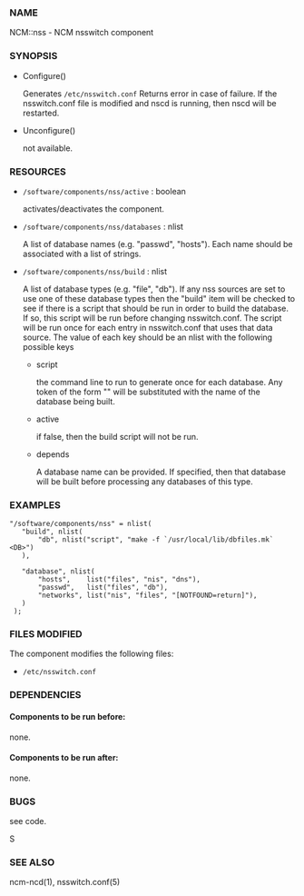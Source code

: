 ### NAME

NCM::nss - NCM nsswitch component

### SYNOPSIS

- Configure()

    Generates `/etc/nsswitch.conf` Returns error in case of failure. If the
    nsswitch.conf file is modified and nscd is running, then nscd will be
    restarted.

- Unconfigure()

    not available.

### RESOURCES

- `/software/components/nss/active` : boolean

    activates/deactivates the component.

- `/software/components/nss/databases` : nlist

    A list of database names (e.g. "passwd", "hosts"). Each
    name should be associated with a list of strings.

- `/software/components/nss/build` : nlist

    A list of database types (e.g. "file", "db"). If any
    nss sources are set to use one of these database types
    then the "build" item will be checked to see if there
    is a script that should be run in order to build the
    database. If so, this script will be run before changing
    nsswitch.conf. The script will be run once for each
    entry in nsswitch.conf that uses that data source.
    The value of each key should be an nlist
    with the following possible keys

    - script

        the command line to run to generate once for each database.
        Any token of the form "<DB>" will be substituted with the
        name of the database being built.

    - active

        if false, then the build script will not be run.

    - depends

        A database name can be provided. If specified, then
        that database will be built before processing any
        databases of this type.

### EXAMPLES

    "/software/components/nss" = nlist(
       "build", nlist(
           "db", nlist("script", "make -f `/usr/local/lib/dbfiles.mk` <DB>")
       ),

       "database", nlist(
           "hosts",    list("files", "nis", "dns"),
           "passwd",   list("files", "db"),
           "networks", list("nis", "files", "[NOTFOUND=return]"),
       )
     );

### FILES MODIFIED

The component modifies the following files:

- `/etc/nsswitch.conf`

### DEPENDENCIES

#### Components to be run before:

none.

#### Components to be run after:

none.

### BUGS

see code.

S

### SEE ALSO

ncm-ncd(1), nsswitch.conf(5)
